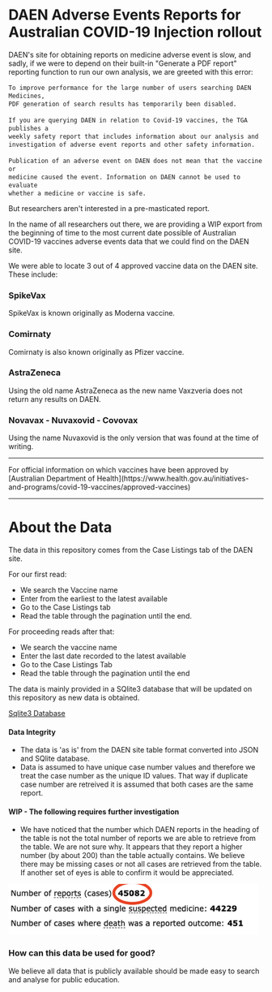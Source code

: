 # DAEN Adverse Events Reports for Australian COVID-19 Injection rollout

DAEN's site for obtaining reports on medicine adverse event is slow, and sadly, if we were to depend on their built-in "Generate a PDF report" reporting function to run our own analysis, we are greeted with this error:

```
To improve performance for the large number of users searching DAEN Medicines,
PDF generation of search results has temporarily been disabled.

If you are querying DAEN in relation to Covid-19 vaccines, the TGA publishes a
weekly safety report that includes information about our analysis and
investigation of adverse event reports and other safety information.

Publication of an adverse event on DAEN does not mean that the vaccine or
medicine caused the event. Information on DAEN cannot be used to evaluate
whether a medicine or vaccine is safe.
```

But researchers aren't interested in a pre-masticated report.

In the name of all researchers out there, we are providing a WIP export from the beginning of time to the most current date possible of Australian COVID-19 vaccines adverse events data that we could find on the DAEN site.

We were able to locate 3 out of 4 approved vaccine data on the DAEN site. These include:

### SpikeVax

SpikeVax is known originally as Moderna vaccine.

### Comirnaty

Comirnaty is also known originally as Pfizer vaccine.

### AstraZeneca

Using the old name AstraZeneca as the new name Vaxzveria does not return any results on DAEN.

### Novavax - Nuvaxovid - Covovax

Using the name Nuvaxovid is the only version that was found at the time of writing.

<hr/>
For official information on which vaccines have been approved by [Australian Department of Health](https://www.health.gov.au/initiatives-and-programs/covid-19-vaccines/approved-vaccines)

<hr/>

# About the Data

The data in this repository comes from the Case Listings tab of the DAEN site.

For our first read:

- We search the Vaccine name
- Enter from the earliest to the latest available
- Go to the Case Listings tab
- Read the table through the pagination until the end.

For proceeding reads after that:

- We search the vaccine name
- Enter the last date recorded to the latest available
- Go to the Case Listings Tab
- Read the table through the pagination until the end

The data is mainly provided in a SQlite3 database that will be updated on this repository as new data is obtained.

[Sqlite3 Database](CaseListings.sqlite3)

#### Data Integrity

- The data is 'as is' from the DAEN site table format converted into JSON and SQlite database.
- Data is assumed to have unique case number values and therefore we treat the case number as the unique ID values. That way if duplicate case number are retreived it is assumed that both cases are the same report.

#### WIP - The following requires further investigation

- We have noticed that the number which DAEN reports in the heading of the table is not the total number of reports we are able to retrieve from the table. We are not sure why. It appears that they report a higher number (by about 200) than the table actually contains. We believe there may be missing cases or not all cases are retrieved from the table. If another set of eyes is able to confirm it would be appreciated.

<img src='readme-images/header.png' height='100' alt='header' />

### How can this data be used for good?

We believe all data that is publicly available should be made easy to search and analyse for public education.
